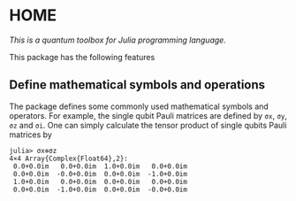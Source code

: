 # HOME

*This is a quantum toolbox for Julia programming language.*

This package has the following features

## Define mathematical symbols and operations
The package defines some commonly used mathematical symbols and operators. For example, the single qubit Pauli matrices are defined by ```σx```, ```σy```, ```σz``` and ```σi```. One can simply calculate the tensor product of single qubits Pauli matrices by
```julia-repl
julia> σx⊗σz
4×4 Array{Complex{Float64},2}:
 0.0+0.0im   0.0+0.0im  1.0+0.0im   0.0+0.0im
 0.0+0.0im  -0.0+0.0im  0.0+0.0im  -1.0+0.0im
 1.0+0.0im   0.0+0.0im  0.0+0.0im   0.0+0.0im
 0.0+0.0im  -1.0+0.0im  0.0+0.0im  -0.0+0.0im
```
